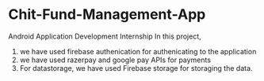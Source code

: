 # Chit-Fund-Management-App
Android Application Development Internship
In this project, 
  1. we have used firebase authenication for authenicating to the application
  2. we have used razerpay and google pay APIs for payments
  3. For datastorage, we have used Firebase storage for storaging the data.
